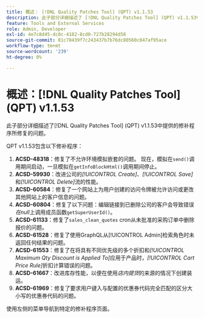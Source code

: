 ```yaml
---
title: 概述： [!DNL Quality Patches Tool] (QPT) v1.1.53
description: 此子部分详细描述了 [!DNL Quality Patches Tool] (QPT) v1.1.53中提供的修补程序所修复的问题。
feature: Tools and External Services
role: Admin, Developer
exl-id: 4e7c8d45-dc0c-4182-8cd0-727b28294d58
source-git-commit: 81c78439f7c243437b7b76dc80560c847af95ace
workflow-type: tm+mt
source-wordcount: '239'
ht-degree: 0%

---
```


# 概述：[!DNL Quality Patches Tool] (QPT) v1.1.53

此子部分详细描述了[!DNL Quality Patches Tool] (QPT) v1.1.53中提供的修补程序所修复的问题。

QPT v1.1.53包含以下修补程序：

1. **ACSD-48318**：修复了不允许环境模拟嵌套的问题。 现在，模拟在`send()`调用期间启动，一旦模拟在`getInfoBlockHtml()`调用期间停止。
1. **ACSD-59930**：改进公司的&#x200B;*[!UICONTROL Create]*、*[!UICONTROL Save]*&#x200B;和&#x200B;*[!UICONTROL Delete]*&#x200B;流的性能。
1. **ACSD-60584**：修复了一个网站上为用户创建的访问令牌被允许访问或更改其他网站上的客户信息的问题。
1. **ACSD-60804**：修复了以下问题：编辑链接到已删除公司的客户会导致错误&#x200B;*在null*&#x200B;上调用成员函数`getSuperUserId()`。
1. **ACSD-61133**：修复了`sales_clean_quotes` cron从未批准的采购订单中删除报价的问题。
1. **ACSD-61528**：修复了使用GraphQL从[!UICONTROL Admin]检索角色时未返回任何结果的问题。
1. **ACSD-61553**：修复了在将具有不同优先级的多个折扣和&#x200B;*[!UICONTROL Maximum Qty Discount is Applied To]*&#x200B;应用于产品时，*[!UICONTROL Cart Price Rule]*&#x200B;折扣计算错误的问题。
1. **ACSD-61667**：改进库存性能，以便在使用&#x200B;*店内提货*&#x200B;的来源的情况下创建装运。
1. **ACSD-61969**：修复了要求用户键入与配置的优惠券代码完全匹配的区分大小写的优惠券代码的问题。

使用左侧的菜单导航到特定的修补程序页面。
